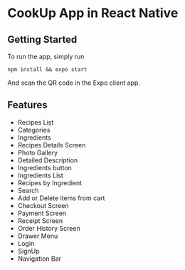 # CookUp App in React Native

## Getting Started

To run the app, simply run

`npm install && expo start`

And scan the QR code in the Expo client app.

## Features

- Recipes List
- Categories
- Ingredients
- Recipes Details Screen
- Photo Gallery
- Detailed Description
- Ingredients button
- Ingredients List
- Recipes by Ingredient
- Search
- Add or Delete items from cart
- Checkout Screen
- Payment Screen
- Receipt Screen
- Order History Screen
- Drawer Menu
- Login
- SignUp
- Navigation Bar
